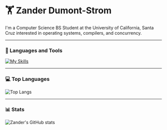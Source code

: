 # 🏋 Zander Dumont-Strom

I'm a Computer Science BS Student at the University of California, Santa Cruz interested in operating systems, compilers, and concurrency. 

---

### 🧰 Languages and Tools

[![My Skills](https://skillicons.dev/icons?i=py,c,cpp,linux,ubuntu,bash,vim,git)](https://skillicons.dev)

---

### 💻 Top Languages

![Top Langs](https://github-readme-stats.vercel.app/api/top-langs/?username=zdumonts&hide_progress=false)

---

### 📊 Stats

![Zander's GitHub stats](https://github-readme-stats.vercel.app/api?username=zdumonts&show_icons=true&theme=gruvbox)
